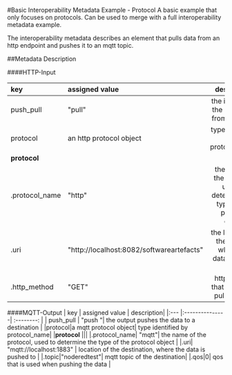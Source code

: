 #Basic Interoperability Metadata Example - Protocol
A basic example that only focuses on protocols.
Can be used to merge with a full interoperability metadata example.

The interoperability metadata describes an element that pulls data from an http endpoint and pushes it to an mqtt topic. 

##Metadata Description

####HTTP-Input

| key | assigned value | description|
|:--- |:---------------| :--------: |
| push_pull | "pull" | the input pulls the data itself from a source|
|protocol|an http protocol object| type identified by protocol_name|
|**protocol** |||
|.protocol_name| "http" | the name of the protocol, used to determine the type of the protocol object|
|.uri|"http://localhost:8082/softwareartefacts"| the location of the source, where the data is pulled from |
|.http_method| "GET" | http method that is used to pull the data|


####MQTT-Output
| key | assigned value | description|
|:--- |:---------------| :--------: |
| push_pull | "push "| the output pushes the data to a destination |
|protocol|a mqtt protocol object| type identified by protocol_name|
|**protocol** |||
|.protocol_name| "mqtt"| the name of the protocol, used to determine the type of the protocol object |
|.uri| "mqtt://localhost:1883" | location of the destination, where the data is pushed to |
|.topic|"noderedtest"| mqtt topic of the destination|
|.qos|0| qos that is used when pushing the data | 